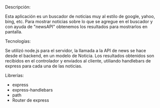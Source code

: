 Descripción: 

Esta aplicación es un buscador de noticias muy al estilo de google, yahoo, bing, etc. Para mostrar noticias sobre
lo que se agregue en el buscador y con ayuda de "newsAPI" obtenemos los resultados para mostrarlos en pantalla.

Tecnologías:

Se utilizó node.js para el servidor, la llamada a la API de news se hace desde el backend, en un modelo de Noticia. 
Los resultados obtenidos son recibidos en el controlador y enviados al cliente, utiliando handlebars de express para cada una
de las noticias.

Librerías:

- express
- express-handlebars
- path
- Router de express